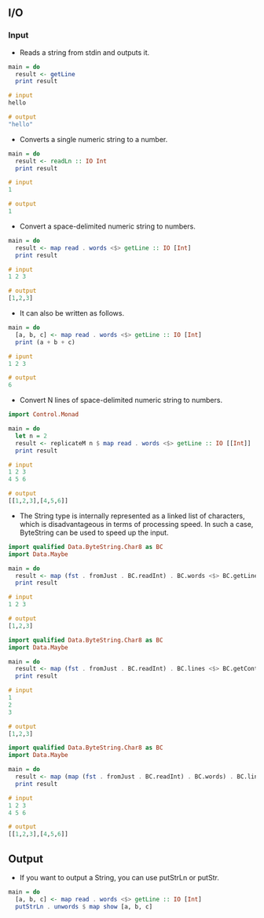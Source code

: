 ## I/O
### Input
* Reads a string from stdin and outputs it.
```haskell
main = do
  result <- getLine
  print result

# input
hello

# output
"hello"
```

* Converts a single numeric string to a number.
```haskell
main = do
  result <- readLn :: IO Int
  print result

# input
1

# output
1
```

* Convert a space-delimited numeric string to numbers.
```haskell
main = do
  result <- map read . words <$> getLine :: IO [Int]
  print result

# input
1 2 3

# output
[1,2,3]
```

* It can also be written as follows.
```haskell
main = do
  [a, b, c] <- map read . words <$> getLine :: IO [Int]
  print (a + b + c)

# ipunt
1 2 3

# output
6
```

* Convert N lines of space-delimited numeric string to numbers.

```haskell
import Control.Monad

main = do
  let n = 2
  result <- replicateM n $ map read . words <$> getLine :: IO [[Int]]
  print result

# input
1 2 3
4 5 6

# output
[[1,2,3],[4,5,6]]
```

* The String type is internally represented as a linked list of characters, which is disadvantageous in terms of processing speed. In such a case, ByteString can be used to speed up the input.

```haskell
import qualified Data.ByteString.Char8 as BC
import Data.Maybe

main = do
  result <- map (fst . fromJust . BC.readInt) . BC.words <$> BC.getLine :: IO [Int]
  print result

# input
1 2 3

# output
[1,2,3]
```

```haskell
import qualified Data.ByteString.Char8 as BC
import Data.Maybe

main = do
  result <- map (fst . fromJust . BC.readInt) . BC.lines <$> BC.getContents :: IO [Int]
  print result

# input
1
2
3

# output
[1,2,3]
```

```haskell
import qualified Data.ByteString.Char8 as BC
import Data.Maybe

main = do
  result <- map (map (fst . fromJust . BC.readInt) . BC.words) . BC.lines <$> BC.getContents :: IO [[Int]]
  print result

# input
1 2 3
4 5 6

# output
[[1,2,3],[4,5,6]]
```

## Output
* If you want to output a String, you can use putStrLn or putStr.
```haskell
main = do
  [a, b, c] <- map read . words <$> getLine :: IO [Int]
  putStrLn . unwords $ map show [a, b, c]
```
